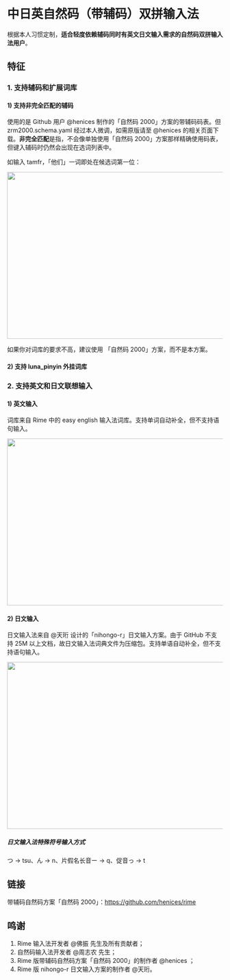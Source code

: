 # 中日英自然码（带辅码）双拼输入法

根据本人习惯定制，**适合轻度依赖辅码同时有英文日文输入需求的自然码双拼输入法用户**。

## 特征

### 1. 支持辅码和扩展词库

#### 1) 支持**非完全匹配**的辅码

使用的是 Github 用户 @henices 制作的「自然码 2000」方案的带辅码码表。但 zrm2000.schema.yaml 经过本人微调，如需原版请至 @henices 的相关页面下载。**非完全匹配**是指，不会像单独使用「自然码 2000」方案那样精确使用码表，但键入辅码时仍然会出现在选词列表中。

如输入 tamfr，「他们」一词即处在候选词第一位：

<img width="528" height="390" src="https://raw.githubusercontent.com/lippmann/lrime/master/Samples%20screenshots/%E5%B8%A6%E8%BE%85%E7%A0%81%E8%87%AA%E7%84%B6%E7%A0%81%E7%A4%BA%E4%BE%8B.png"/>

如果你对词库的要求不高，建议使用 「自然码 2000」方案，而不是本方案。
  
#### 2) 支持 luna_pinyin 外挂词库

### 2. 支持英文和日文联想输入

#### 1) 英文输入

词库来自 Rime 中的 easy english 输入法词库。支持单词自动补全，但不支持语句输入。

<img width="528" height="390" src="https://raw.githubusercontent.com/lippmann/lrime/master/Samples%20screenshots/%E8%8B%B1%E6%96%87%E8%81%94%E6%83%B3%E8%BE%93%E5%85%A5%E6%B3%95%E7%A4%BA%E4%BE%8B.png"/>

#### 2) 日文输入

日文输入法来自 @天珩 设计的「nihongo-r」日文输入方案。由于 GitHub 不支持 25M 以上文档，故日文输入法词典文件为压缩包。支持单语自动补全，但不支持语句输入。

<img width="528" height="390" src="https://raw.githubusercontent.com/lippmann/lrime/master/Samples%20screenshots/%E6%97%A5%E6%96%87%E8%81%94%E6%83%B3%E8%BE%93%E5%85%A5%E6%B3%95%E7%A4%BA%E4%BE%8B.png"/>

##### 日文输入法特殊符号输入方式

つ → tsu、ん → n、片假名长音ー → q、促音っ → t


## 链接

带辅码自然码方案「自然码 2000」：https://github.com/henices/rime


## 鸣谢

1. Rime 输入法开发者 @佛振 先生及所有贡献者；
2. 自然码输入法开发者 @周志农 先生；
3. Rime 版带辅码自然码方案「自然码 2000」的制作者 @henices ；
4. Rime 版 nihongo-r 日文输入方案的制作者 @天珩。

